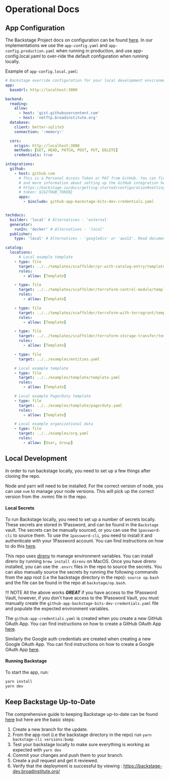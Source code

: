 # Operational Docs

## App Configuration

The Backstage Project docs on configuration can be found [here](https://backstage.io/docs/conf/). In our implementations we use the `app-config.yaml` and `app-config.production.yaml` when running in production, and use app-config.local.yaml to over-ride the default configuration when running locally.

Example of `app-config.local.yaml`:

```yaml
# Backstage override configuration for your local development environment
app:
  baseUrl: http://localhost:3000

backend:
  reading:
    allow:
      - host: 'gist.githubusercontent.com'
      - host: 'netftp.broadinstitute.org'
  database:
    client: better-sqlite3
    connection: ':memory:'

  cors:
    origin: http://localhost:3000
    methods: [GET, HEAD, PATCH, POST, PUT, DELETE]
    credentials: true

integrations:
  github:
    - host: github.com
      # This is a Personal Access Token or PAT from GitHub. You can find out how to generate this token,
      # and more information about setting up the GitHub integration here:
      # https://backstage.io/docs/getting-started/configuration#setting-up-a-github-integration
      # token: ${GITHUB_TOKEN}
      apps:
        - $include: github-app-backstage-bits-dev-credentials.yaml


techdocs:
  builder: 'local' # Alternatives - 'external'
  generator:
    runIn: 'docker' # Alternatives - 'local'
  publisher:
    type: 'local' # Alternatives - 'googleGcs' or 'awsS3'. Read documentation for using alternatives.

catalog:
  locations:
      # Local example template
    - type: file
      target: ../../templates/scaffolder/pr-with-catalog-entry/template.yaml
      rules:
        - allow: [Template]

    - type: file
      target: ../../templates/scaffolder/terraform-control-module/template.yaml
      rules:
        - allow: [Template]

    - type: file
      target: ../../templates/scaffolder/terraform-with-terragrunt/template.yaml
      rules:
        - allow: [Template]

    - type: file
      target: ../../templates/scaffolder/terraform-storage-transfer/template.yaml
      rules:
        - allow: [Template]

    - type: file
      target: ../../examples/entities.yaml

    # Local example template
    - type: file
      target: ../../examples/template/template.yaml
      rules:
        - allow: [Template]

    # Local example PagerDuty template
    - type: file
      target: ../../examples/template/pagerduty.yaml
      rules:
        - allow: [Template]

    # Local example organizational data
    - type: file
      target: ../../examples/org.yaml
      rules:
        - allow: [User, Group]

```


## Local Development

In order to run backstage locally, you need to set up a few things after cloning the repo.

Node and yarn will need to be installed. For the correct version of node, you can use `nvm` to manage your node versions. This will pick up the correct version from the .nvmrc file in the repo.


#### Local Secrets

To run Backstage locally, you need to set up a number of secrets locally. These secrets are stored in 1Password, and can be found in the `Backstage` vault. The secrets can be manually sourced, or you can use the `1password-cli` to source them. To use the `1password-cli`, you need to install it and authenticate with your 1Password account. You can find instructions on how to do this [here](https://support.1password.com/command-line-getting-started/).

This repo uses [direnv](https://direnv.net/) to manage environment variables. You can install direnv by running `brew install direnv` on MacOS. Once you have direnv installed, you can use the `.envrc` files in the repo to source the secrets. You can also manually source the secrets by running the following commands from the app root (i.e the backstage directory in the repo): `source op.bash` and the file can be found in the repo at `backstage/op.bash`.

!!! NOTE
All the above works ***GREAT*** if you have access to the 1Password Vault, however, if you don't have access to the 1Password Vault, you must manually create the `github-app-backstage-bits-dev-credentials.yaml` file and populate the expected environment variables.

The `github-app-credentials.yaml` is created when you create a new GitHub OAuth App. You can find instructions on how to create a GitHub OAuth App [here](https://backstage.io/docs/getting-started/config/authentication).

Similarly the Google auth credentials are created when creating a new Google OAuth App. You can find instructions on how to create a Google OAuth App [here](https://backstage.io/docs/auth/google/provider#create-oauth-credentials).

#### Running Backstage

To start the app, run:

```sh
yarn install
yarn dev
```

## Keep Backstage Up-to-Date

The comprehensive guide to keeping Backstage up-to-date can be found [here](https://backstage.io/docs/getting-started/keeping-backstage-updated/) but here are the basic steps:

1. Create a new branch for the update.
1. From the app root (i.e the backstage directory in the repo) run `yarn backstage-cli versions:bump`
1. Test your backstage locally to make sure everything is working as expected with `yarn dev`
1. Commit your changes and push them to your branch.
1. Create a pull request and get it reviewed.
1. Verify that the deployment is successful by viewing : https://backstage-dev.broadinstitute.org/
